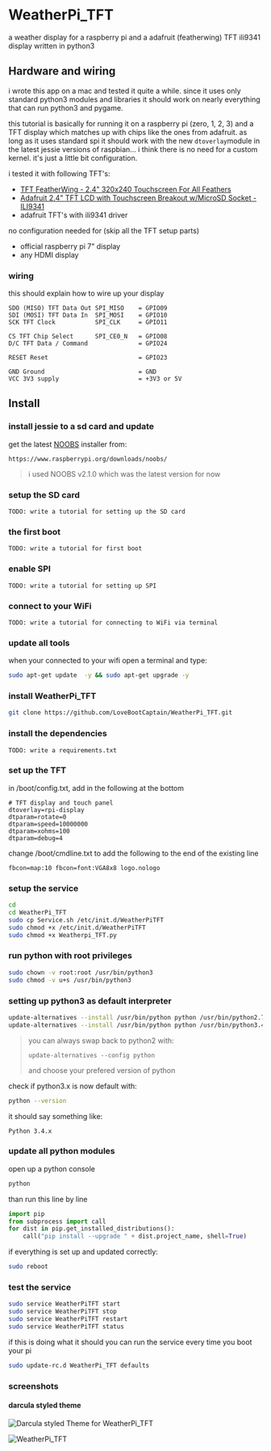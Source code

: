 # WeatherPi_TFT

a weather display for a raspberry pi and a adafruit (featherwing) TFT ili9341 display written in python3

## Hardware and wiring

i wrote this app on a mac and tested it quite a while. since it uses only standard python3 modules and libraries 
it should work on nearly everything that can run python3 and pygame.

this tutorial is basically for running it on a raspberry pi (zero, 1, 2, 3) and a TFT display which matches up 
with chips like the ones from adafruit. as long as it uses standard spi it should work with the new `dtoverlay`module
in the latest jessie versions of raspbian... i think there is no need for a custom kernel. it's just a little bit 
configuration.

i tested it with following TFT's:

* [TFT FeatherWing - 2.4" 320x240 Touchscreen For All Feathers](https://www.adafruit.com/products/3315)
* [Adafruit 2.4" TFT LCD with Touchscreen Breakout w/MicroSD Socket - ILI9341](https://www.adafruit.com/product/2478)
* adafruit TFT's with ili9341 driver

no configuration needed for (skip all the TFT setup parts)

* official raspberry pi 7" display
* any HDMI display

### wiring

this should explain how to wire up your display

```
SDO (MISO) TFT Data Out SPI_MISO    = GPIO09
SDI (MOSI) TFT Data In  SPI_MOSI    = GPIO10
SCK TFT Clock           SPI_CLK     = GPIO11

CS TFT Chip Select      SPI_CE0_N   = GPIO08
D/C TFT Data / Command              = GPIO24

RESET Reset                         = GPIO23
 
GND Ground                          = GND
VCC 3V3 supply                      = +3V3 or 5V
```

## Install

### install jessie to a sd card and update

get the latest [NOOBS](https://www.raspberrypi.org/downloads/noobs/) installer from:
```
https://www.raspberrypi.org/downloads/noobs/
```
> i used NOOBS v2.1.0 which was the latest version for now

### setup the SD card
```
TODO: write a tutorial for setting up the SD card
```

### the first boot
```
TODO: write a tutorial for first boot
```

### enable SPI
```
TODO: write a tutorial for setting up SPI
```

### connect to your WiFi
```
TODO: write a tutorial for connecting to WiFi via terminal
```

### update all tools

when your connected to your wifi open a terminal and type:
```bash
sudo apt-get update  -y && sudo apt-get upgrade -y 
```

### install WeatherPi_TFT

```bash
git clone https://github.com/LoveBootCaptain/WeatherPi_TFT.git
```

### install the dependencies

```
TODO: write a requirements.txt
```

### set up the TFT

in /boot/config.txt, add in the following at the bottom 
```
# TFT display and touch panel
dtoverlay=rpi-display
dtparam=rotate=0
dtparam=speed=10000000
dtparam=xohms=100
dtparam=debug=4
```

change /boot/cmdline.txt to add the following to the end of the existing line
```
fbcon=map:10 fbcon=font:VGA8x8 logo.nologo
```

### setup the service

```bash
cd
cd WeatherPi_TFT
sudo cp Service.sh /etc/init.d/WeatherPiTFT
sudo chmod +x /etc/init.d/WeatherPiTFT
sudo chmod +x Weatherpi_TFT.py
```

### run python with root privileges


```bash
sudo chown -v root:root /usr/bin/python3
sudo chmod -v u+s /usr/bin/python3
```

### setting up python3 as default interpreter
```bash
update-alternatives --install /usr/bin/python python /usr/bin/python2.7 1
update-alternatives --install /usr/bin/python python /usr/bin/python3.4 2
```

> you can always swap back to python2 with:
> ```
> update-alternatives --config python
> ```
> and choose your prefered version of python

check if python3.x is now default with:
```bash
python --version
```

it should say something like: 
```
Python 3.4.x
```

### update all python modules

open up a python console
```bash
python
```

than run this line by line
```python
import pip
from subprocess import call
for dist in pip.get_installed_distributions():
    call("pip install --upgrade " + dist.project_name, shell=True)
```

if everything is set up and updated correctly:
```bash
sudo reboot
```

### test the service

```bash
sudo service WeatherPiTFT start
sudo service WeatherPiTFT stop
sudo service WeatherPiTFT restart
sudo service WeatherPiTFT status
```

if this is doing what it should you can run the service every time you boot your pi
```bash
sudo update-rc.d WeatherPi_TFT defaults
```

### screenshots

#### darcula styled theme

![Darcula styled Theme for WeatherPi_TFT](https://dl.dropboxusercontent.com/u/6076227/github/darcula_theme.png)

![WeatherPi_TFT](https://dl.dropboxusercontent.com/u/6076227/github/darcula_feather_weather_pi.png)

